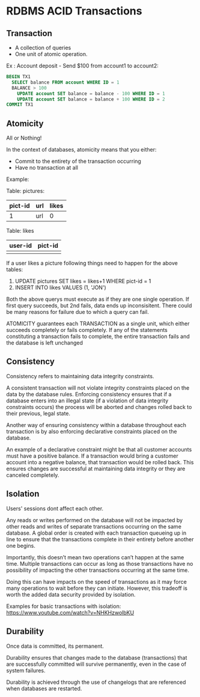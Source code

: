 

# RDBMS ACID Transactions

## Transaction
* A collection of queries
* One unit of atomic operation.

Ex : Account deposit - Send $100 from account1 to account2:
```sql
BEGIN TX1
  SELECT balance FROM account WHERE ID = 1
  BALANCE > 100
    UPDATE account SET balance = balance - 100 WHERE ID = 1
    UPDATE account SET balance = balance + 100 WHERE ID = 2
COMMIT TX1
```

## Atomicity
All or Nothing!

In the context of databases, atomicity means that you either:

 * Commit to the entirety of the transaction occurring
 * Have no transaction at all
 
 
Example:

Table: pictures:

|pict-id | url | likes  | 
| -------| ----| ------ |
|1       | url | 0      |

Table: likes

|user-id| pict-id |
| ----- | ------  |
|       |         |

If a user likes a picture following things need to happen for the above tables:
1. UPDATE pictures SET likes = likes+1 WHERE pict-id = 1
2. INSERT INTO likes VALUES (1, 'JON')

Both the above querys must execute as if they are one single operation. If first query succeeds, but 2nd fails, data ends up inconsisitent. There could be many reasons for failure due to which a query can fail.

ATOMICITY guarantees each TRANSACTION as a single unit, which either succeeds completely or fails completely. If any of the statements constituting a transaction fails to complete, the entire transaction fails and the database is left unchanged

## Consistency

Consistency refers to maintaining data integrity constraints.

A consistent transaction will not violate integrity constraints placed on the data by the database rules. Enforcing consistency ensures that if a database enters into an illegal state (if a violation of data integrity constraints occurs) the process will be aborted and changes rolled back to their previous, legal state.

Another way of ensuring consistency within a database throughout each transaction is by also enforcing declarative constraints placed on the database.

An example of a declarative constraint might be that all customer accounts must have a positive balance. If a transaction would bring a customer account into a negative balance, that transaction would be rolled back. This ensures changes are successful at maintaining data integrity or they are canceled completely.

## Isolation
Users' sessions dont affect each other.

Any reads or writes performed on the database will not be impacted by other reads and writes of separate transactions occurring on the same database. A global order is created with each transaction queueing up in line to ensure that the transactions complete in their entirety before another one begins.

Importantly, this doesn’t mean two operations can’t happen at the same time. Multiple transactions can occur as long as those transactions have no possibility of impacting the other transactions occurring at the same time.

Doing this can have impacts on the speed of transactions as it may force many operations to wait before they can initiate. However, this tradeoff is worth the added data security provided by isolation.

Examples for basic transactions with isolation: https://www.youtube.com/watch?v=NHKHzwolbKU



## Durability
Once data is committed, its permanent.

Durability ensures that changes made to the database (transactions) that are successfully committed will survive permanently, even in the case of system failures.

Durability is achieved through the use of changelogs that are referenced when databases are restarted.


